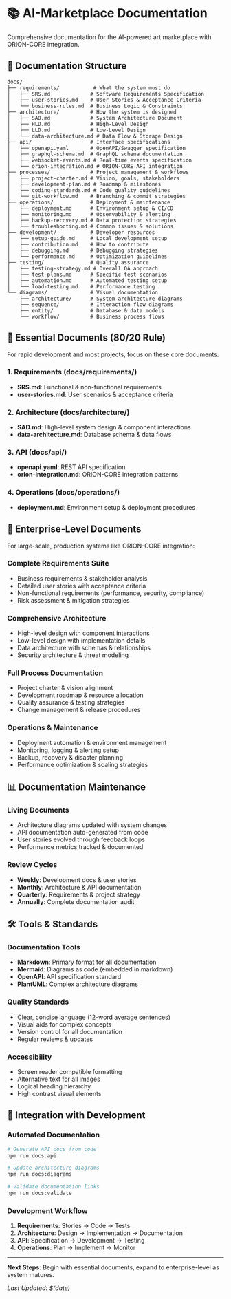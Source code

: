 # 📚 AI-Marketplace Documentation

Comprehensive documentation for the AI-powered art marketplace with ORION-CORE integration.

## 📁 Documentation Structure

```
docs/
├── requirements/           # What the system must do
│   ├── SRS.md             # Software Requirements Specification
│   ├── user-stories.md    # User Stories & Acceptance Criteria
│   └── business-rules.md  # Business Logic & Constraints
├── architecture/          # How the system is designed
│   ├── SAD.md             # System Architecture Document
│   ├── HLD.md             # High-Level Design
│   ├── LLD.md             # Low-Level Design
│   └── data-architecture.md # Data Flow & Storage Design
├── api/                   # Interface specifications
│   ├── openapi.yaml       # OpenAPI/Swagger specification
│   ├── graphql-schema.md  # GraphQL schema documentation
│   ├── websocket-events.md # Real-time events specification
│   └── orion-integration.md # ORION-CORE API integration
├── processes/             # Project management & workflows
│   ├── project-charter.md # Vision, goals, stakeholders
│   ├── development-plan.md # Roadmap & milestones
│   ├── coding-standards.md # Code quality guidelines
│   └── git-workflow.md    # Branching & commit strategies
├── operations/            # Deployment & maintenance
│   ├── deployment.md      # Environment setup & CI/CD
│   ├── monitoring.md      # Observability & alerting
│   ├── backup-recovery.md # Data protection strategies
│   └── troubleshooting.md # Common issues & solutions
├── development/           # Developer resources
│   ├── setup-guide.md     # Local development setup
│   ├── contribution.md    # How to contribute
│   ├── debugging.md       # Debugging strategies
│   └── performance.md     # Optimization guidelines
├── testing/               # Quality assurance
│   ├── testing-strategy.md # Overall QA approach
│   ├── test-plans.md      # Specific test scenarios
│   ├── automation.md      # Automated testing setup
│   └── load-testing.md    # Performance testing
└── diagrams/              # Visual documentation
    ├── architecture/      # System architecture diagrams
    ├── sequence/          # Interaction flow diagrams
    ├── entity/            # Database & data models
    └── workflow/          # Business process flows
```

## 🎯 Essential Documents (80/20 Rule)

For rapid development and most projects, focus on these core documents:

### 1. **Requirements** (docs/requirements/)
- **SRS.md**: Functional & non-functional requirements
- **user-stories.md**: User scenarios & acceptance criteria

### 2. **Architecture** (docs/architecture/)
- **SAD.md**: High-level system design & component interactions
- **data-architecture.md**: Database schema & data flows

### 3. **API** (docs/api/)
- **openapi.yaml**: REST API specification
- **orion-integration.md**: ORION-CORE integration patterns

### 4. **Operations** (docs/operations/)
- **deployment.md**: Environment setup & deployment procedures

## 🏢 Enterprise-Level Documents

For large-scale, production systems like ORION-CORE integration:

### Complete Requirements Suite
- Business requirements & stakeholder analysis
- Detailed user stories with acceptance criteria
- Non-functional requirements (performance, security, compliance)
- Risk assessment & mitigation strategies

### Comprehensive Architecture
- High-level design with component interactions
- Low-level design with implementation details
- Data architecture with schemas & relationships
- Security architecture & threat modeling

### Full Process Documentation
- Project charter & vision alignment
- Development roadmap & resource allocation
- Quality assurance & testing strategies
- Change management & release procedures

### Operations & Maintenance
- Deployment automation & environment management
- Monitoring, logging & alerting setup
- Backup, recovery & disaster planning
- Performance optimization & scaling strategies

## 📊 Documentation Maintenance

### Living Documents
- Architecture diagrams updated with system changes
- API documentation auto-generated from code
- User stories evolved through feedback loops
- Performance metrics tracked & documented

### Review Cycles
- **Weekly**: Development docs & user stories
- **Monthly**: Architecture & API documentation
- **Quarterly**: Requirements & project strategy
- **Annually**: Complete documentation audit

## 🛠️ Tools & Standards

### Documentation Tools
- **Markdown**: Primary format for all documentation
- **Mermaid**: Diagrams as code (embedded in markdown)
- **OpenAPI**: API specification standard
- **PlantUML**: Complex architecture diagrams

### Quality Standards
- Clear, concise language (12-word average sentences)
- Visual aids for complex concepts
- Version control for all documentation
- Regular reviews & updates

### Accessibility
- Screen reader compatible formatting
- Alternative text for all images
- Logical heading hierarchy
- High contrast visual elements

## 🔄 Integration with Development

### Automated Documentation
```bash
# Generate API docs from code
npm run docs:api

# Update architecture diagrams
npm run docs:diagrams

# Validate documentation links
npm run docs:validate
```

### Development Workflow
1. **Requirements**: Stories → Code → Tests
2. **Architecture**: Design → Implementation → Documentation
3. **API**: Specification → Development → Testing
4. **Operations**: Plan → Implement → Monitor

---

**Next Steps**: Begin with essential documents, expand to enterprise-level as system matures.

*Last Updated: $(date)*